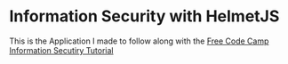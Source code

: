 # Information Security with HelmetJS

This is the Application I made to follow along with the [Free Code Camp Information Secutiry Tutorial](https://www.freecodecamp.org/learn/information-security/information-security-with-helmetjs/)

